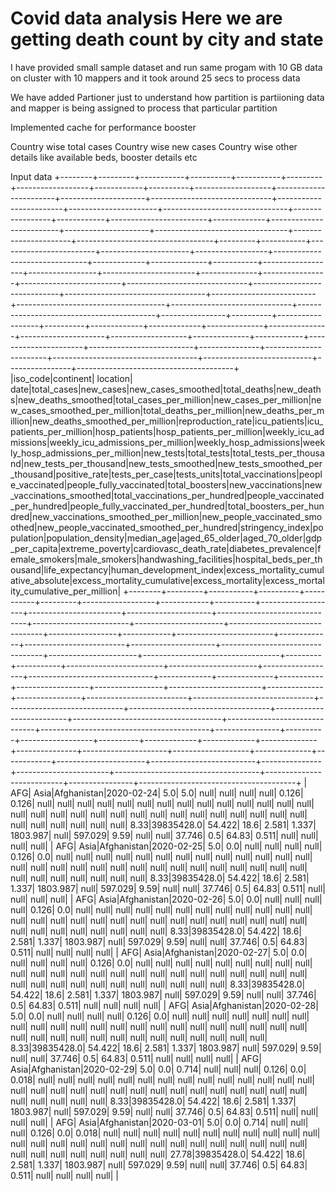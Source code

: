 # Covid data analysis Here we are getting death count by city and state 
I have provided small sample dataset and run same progam with 10 GB data on cluster 
with 10 mappers and it took around 25 secs to process data

We have added Partioner just to understand how partition is partiioning data and mapper is being assigned to process that particular partition

Implemented cache for performance booster

Country wise total cases
Country wise new cases
Country wise other details like available beds, booster details etc

Input data
+--------+---------+-----------+----------+-----------+---------+------------------+------------+----------+-------------------+-----------------------+---------------------+------------------------------+------------------------+----------------------+-------------------------------+-----------------+------------+------------------------+-------------+-------------------------+---------------------+---------------------------------+----------------------+----------------------------------+---------+-----------+------------------------+----------------------+------------------+-------------------------------+-------------+--------------+-----------+------------------+-----------------+-----------------------+--------------+----------------+-------------------------+------------------------------+-----------------------------+-----------------------------------+--------------------------+-------------------------------------+------------------------------+------------------------------------------+----------------+----------+------------------+----------+-------------+-------------+--------------+---------------+---------------------+-------------------+--------------+------------+----------------------+--------------------------+---------------+-----------------------+------------------------------------+---------------------------+----------------+---------------------------------------+
|iso_code|continent|   location|      date|total_cases|new_cases|new_cases_smoothed|total_deaths|new_deaths|new_deaths_smoothed|total_cases_per_million|new_cases_per_million|new_cases_smoothed_per_million|total_deaths_per_million|new_deaths_per_million|new_deaths_smoothed_per_million|reproduction_rate|icu_patients|icu_patients_per_million|hosp_patients|hosp_patients_per_million|weekly_icu_admissions|weekly_icu_admissions_per_million|weekly_hosp_admissions|weekly_hosp_admissions_per_million|new_tests|total_tests|total_tests_per_thousand|new_tests_per_thousand|new_tests_smoothed|new_tests_smoothed_per_thousand|positive_rate|tests_per_case|tests_units|total_vaccinations|people_vaccinated|people_fully_vaccinated|total_boosters|new_vaccinations|new_vaccinations_smoothed|total_vaccinations_per_hundred|people_vaccinated_per_hundred|people_fully_vaccinated_per_hundred|total_boosters_per_hundred|new_vaccinations_smoothed_per_million|new_people_vaccinated_smoothed|new_people_vaccinated_smoothed_per_hundred|stringency_index|population|population_density|median_age|aged_65_older|aged_70_older|gdp_per_capita|extreme_poverty|cardiovasc_death_rate|diabetes_prevalence|female_smokers|male_smokers|handwashing_facilities|hospital_beds_per_thousand|life_expectancy|human_development_index|excess_mortality_cumulative_absolute|excess_mortality_cumulative|excess_mortality|excess_mortality_cumulative_per_million|
+--------+---------+-----------+----------+-----------+---------+------------------+------------+----------+-------------------+-----------------------+---------------------+------------------------------+------------------------+----------------------+-------------------------------+-----------------+------------+------------------------+-------------+-------------------------+---------------------+---------------------------------+----------------------+----------------------------------+---------+-----------+------------------------+----------------------+------------------+-------------------------------+-------------+--------------+-----------+------------------+-----------------+-----------------------+--------------+----------------+-------------------------+------------------------------+-----------------------------+-----------------------------------+--------------------------+-------------------------------------+------------------------------+------------------------------------------+----------------+----------+------------------+----------+-------------+-------------+--------------+---------------+---------------------+-------------------+--------------+------------+----------------------+--------------------------+---------------+-----------------------+------------------------------------+---------------------------+----------------+---------------------------------------+
|     AFG|     Asia|Afghanistan|2020-02-24|        5.0|      5.0|              null|        null|      null|               null|                  0.126|                0.126|                          null|                    null|                  null|                           null|             null|        null|                    null|         null|                     null|                 null|                             null|                  null|                              null|     null|       null|                    null|                  null|              null|                           null|         null|          null|       null|              null|             null|                   null|          null|            null|                     null|                          null|                         null|                               null|                      null|                                 null|                          null|                                      null|            8.33|39835428.0|            54.422|      18.6|        2.581|        1.337|      1803.987|           null|              597.029|               9.59|          null|        null|                37.746|                       0.5|          64.83|                  0.511|                                null|                       null|            null|                                   null|
|     AFG|     Asia|Afghanistan|2020-02-25|        5.0|      0.0|              null|        null|      null|               null|                  0.126|                  0.0|                          null|                    null|                  null|                           null|             null|        null|                    null|         null|                     null|                 null|                             null|                  null|                              null|     null|       null|                    null|                  null|              null|                           null|         null|          null|       null|              null|             null|                   null|          null|            null|                     null|                          null|                         null|                               null|                      null|                                 null|                          null|                                      null|            8.33|39835428.0|            54.422|      18.6|        2.581|        1.337|      1803.987|           null|              597.029|               9.59|          null|        null|                37.746|                       0.5|          64.83|                  0.511|                                null|                       null|            null|                                   null|
|     AFG|     Asia|Afghanistan|2020-02-26|        5.0|      0.0|              null|        null|      null|               null|                  0.126|                  0.0|                          null|                    null|                  null|                           null|             null|        null|                    null|         null|                     null|                 null|                             null|                  null|                              null|     null|       null|                    null|                  null|              null|                           null|         null|          null|       null|              null|             null|                   null|          null|            null|                     null|                          null|                         null|                               null|                      null|                                 null|                          null|                                      null|            8.33|39835428.0|            54.422|      18.6|        2.581|        1.337|      1803.987|           null|              597.029|               9.59|          null|        null|                37.746|                       0.5|          64.83|                  0.511|                                null|                       null|            null|                                   null|
|     AFG|     Asia|Afghanistan|2020-02-27|        5.0|      0.0|              null|        null|      null|               null|                  0.126|                  0.0|                          null|                    null|                  null|                           null|             null|        null|                    null|         null|                     null|                 null|                             null|                  null|                              null|     null|       null|                    null|                  null|              null|                           null|         null|          null|       null|              null|             null|                   null|          null|            null|                     null|                          null|                         null|                               null|                      null|                                 null|                          null|                                      null|            8.33|39835428.0|            54.422|      18.6|        2.581|        1.337|      1803.987|           null|              597.029|               9.59|          null|        null|                37.746|                       0.5|          64.83|                  0.511|                                null|                       null|            null|                                   null|
|     AFG|     Asia|Afghanistan|2020-02-28|        5.0|      0.0|              null|        null|      null|               null|                  0.126|                  0.0|                          null|                    null|                  null|                           null|             null|        null|                    null|         null|                     null|                 null|                             null|                  null|                              null|     null|       null|                    null|                  null|              null|                           null|         null|          null|       null|              null|             null|                   null|          null|            null|                     null|                          null|                         null|                               null|                      null|                                 null|                          null|                                      null|            8.33|39835428.0|            54.422|      18.6|        2.581|        1.337|      1803.987|           null|              597.029|               9.59|          null|        null|                37.746|                       0.5|          64.83|                  0.511|                                null|                       null|            null|                                   null|
|     AFG|     Asia|Afghanistan|2020-02-29|        5.0|      0.0|             0.714|        null|      null|               null|                  0.126|                  0.0|                         0.018|                    null|                  null|                           null|             null|        null|                    null|         null|                     null|                 null|                             null|                  null|                              null|     null|       null|                    null|                  null|              null|                           null|         null|          null|       null|              null|             null|                   null|          null|            null|                     null|                          null|                         null|                               null|                      null|                                 null|                          null|                                      null|            8.33|39835428.0|            54.422|      18.6|        2.581|        1.337|      1803.987|           null|              597.029|               9.59|          null|        null|                37.746|                       0.5|          64.83|                  0.511|                                null|                       null|            null|                                   null|
|     AFG|     Asia|Afghanistan|2020-03-01|        5.0|      0.0|             0.714|        null|      null|               null|                  0.126|                  0.0|                         0.018|                    null|                  null|                           null|             null|        null|                    null|         null|                     null|                 null|                             null|                  null|                              null|     null|       null|                    null|                  null|              null|                           null|         null|          null|       null|              null|             null|                   null|          null|            null|                     null|                          null|                         null|                               null|                      null|                                 null|                          null|                                      null|           27.78|39835428.0|            54.422|      18.6|        2.581|        1.337|      1803.987|           null|              597.029|               9.59|          null|        null|                37.746|                       0.5|          64.83|                  0.511|                                null|                       null|            null|                                   null|
|
